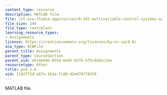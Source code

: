 ```yaml
---
content_type: resource
description: MATLAB file.
file: /ol-ocw-studio-app/courses/6-245-multivariable-control-systems-spring-2004/1192f71da67e1b1afc80d2e6707783f0_ps4_1.m
file_size: 144
file_type: text/plain
learning_resource_types:
- Assignments
license: https://creativecommons.org/licenses/by-nc-sa/4.0/
ocw_type: OCWFile
parent_title: Assignments
parent_type: CourseSection
parent_uid: e614eb9e-655d-0a93-927b-bf5cdab2c2ae
resourcetype: Other
title: ps4_1.m
uid: 1192f71d-a67e-1b1a-fc80-d2e6707783f0
---
```

MATLAB file.